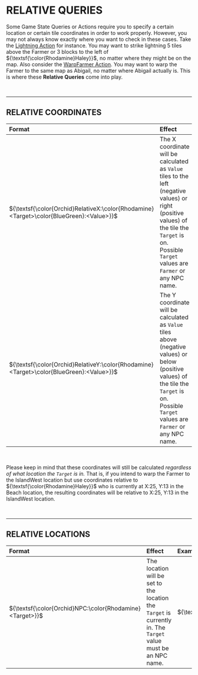 ﻿# RELATIVE QUERIES

Some Game State Queries or Actions require you to specify a certain location or certain tile coordinates in order to work properly. However, you may not always know exactly where you want to check in these cases. Take the [Lightning Action](Actions.md) for instance. You may want to strike lightning 5 tiles above the Farmer or 3 blocks to the left of $`{\textsf{\color{Rhodamine}Haley}}`$, no matter where they might be on the map. Also consider the [WarpFarmer Action](Actions.md). You may want to warp the Farmer to the same map as Abigail, no matter where Abigail actually is. This is where these **Relative Queries** come into play.

<br>

* * *

## RELATIVE COORDINATES <a name="Coordinates"></a>

| Format                     | Effect                                                                                                                                                                                                                                                                                       | Example                                                                           |
|:---------------------------|:---------------------------------------------------------------------------------------------------------------------------------------------------------------------------------------------------------------------------------------------------------------------------------------------|:----------------------------------------------------------------------------------|
| $`{\textsf{\color{Orchid}RelativeX:\color{Rhodamine}<Target>\color{BlueGreen}:<Value>}}`$ | The X coordinate will be calculated as `Value` tiles to the left (negative values) or right (positive values) of the tile the `Target` is on. Possible `Target` values are `Farmer` or any NPC name.                                                                                         | $`{\textsf{\color{Orchid}RelativeX:\color{Rhodamine}Haley\color{BlueGreen}:-5}}`$ |
| $`{\textsf{\color{Orchid}RelativeY:\color{Rhodamine}<Target>\color{BlueGreen}:<Value>}}`$ | The Y coordinate will be calculated as `Value` tiles above (negative values) or below (positive values) of the tile the `Target` is on. Possible `Target` values are `Farmer` or any NPC name.                                                                                               | $`{\textsf{\color{Orchid}RelativeY:\color{Rhodamine}Farmer\color{BlueGreen}:2}}`$ |
<br>

Please keep in mind that these coordinates will still be calculated _regardless of what location the `Target` is in._ That is, if you intend to warp the Farmer to the IslandWest location but use coordinates relative to $`{\textsf{\color{Rhodamine}Haley}}`$ who is currently at X:25, Y:13 in the Beach location, the resulting coordinates will be relative to X:25, Y:13 in the IslandWest location.

<br>

* * *

## RELATIVE LOCATIONS <a name="Locations"></a>

| Format       | Effect                                                                                                         | Example                                                   |
|:-------------|:---------------------------------------------------------------------------------------------------------------|:----------------------------------------------------------|
| $`{\textsf{\color{Orchid}NPC:\color{Rhodamine}<Target>}}`$ | The location will be set to the location the `Target` is currently in. The `Target` value must be an NPC name. | $`{\textsf{\color{Orchid}NPC:\color{Rhodamine}Abigail}}`$ |